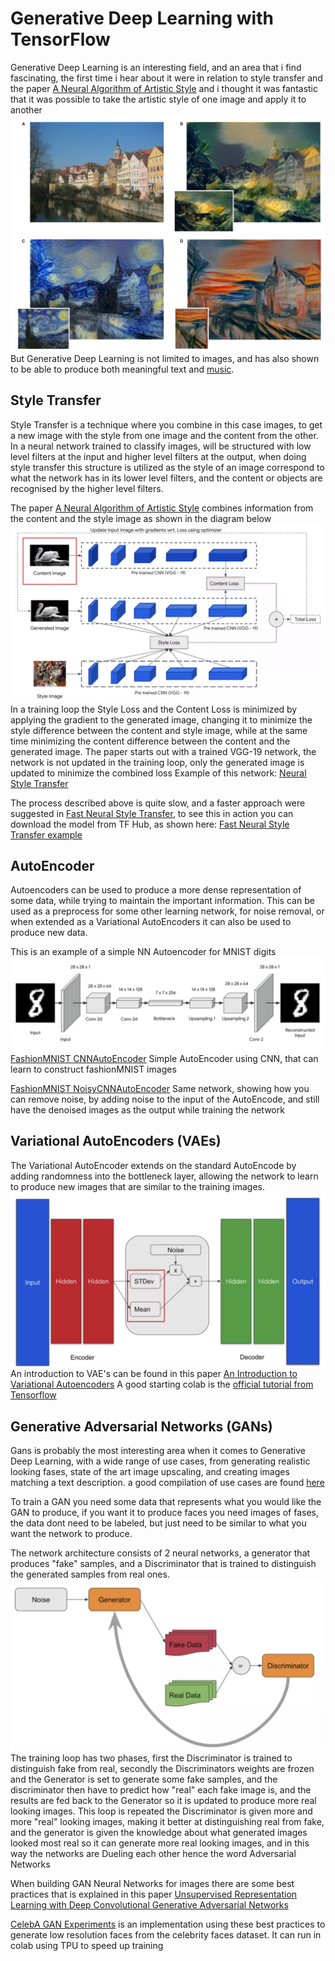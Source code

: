 # Generative Deep Learning with TensorFlow
 
Generative Deep Learning is an interesting field, and an area that i find fascinating, the first time i hear about it were in relation to style transfer and the paper [A Neural Algorithm of Artistic Style](https://arxiv.org/abs/1508.06576) and i thought it was fantastic that it was possible to take the artistic style of one image and apply it to another
![Style Transfer](images/style_transfer.png "Style Transfer")
But Generative Deep Learning is not limited to images, and has also shown to be able to produce both meaningful text and [music](https://arxiv.org/abs/1612.01010).
 
## Style Transfer
Style Transfer is a technique where you combine in this case images, to get a new image with the style from one image and the content from the other.
In a neural network trained to classify images, will be structured with low level filters at the input and higher level filters at the output, when doing style transfer this structure is utilized as the style of an image correspond to what the network has in its lower level filters, and the content or objects are recognised by the higher level filters.
 
The paper [A Neural Algorithm of Artistic Style](https://arxiv.org/abs/1508.06576) combines information from the content and the style image as shown in the diagram below
![Style Transfer Network](images/style_transfer_network.png "Style Transfer Network")
In a training loop the Style Loss and the Content Loss is minimized by applying the gradient to the generated image, changing it to minimize the style difference between the content and style image, while at the same time minimizing the content difference between the content and the generated image.
The paper starts out with a trained VGG-19 network, the network is not updated in the training loop, only the generated image is updated to minimize the combined loss 
Example of this network: [Neural Style Transfer](./C4_W1_Lab_1_Neural_Style_Transfer.ipynb)
 
The process described above is quite slow, and a faster approach were suggested in [Fast Neural Style Transfer](https://arxiv.org/abs/1705.06830), to see this in action you can download the model from TF Hub, as shown here: [Fast Neural Style Transfer example](./C4_W1_Lab_2_Fast_NST.ipynb)
## AutoEncoder
Autoencoders can be used to produce a more dense representation of some data, while trying to maintain the important information. This can be used as a preprocess for some other learning network, for noise removal, or when extended as a Variational AutoEncoders it can also be used to produce new data.
 
This is an example of a simple NN Autoencoder for MNIST digits
![Convolutional AutoEncoder](images/convolutional_autoencoder.png "Convolutional AutoEncoder")
[FashionMNIST CNNAutoEncoder](./C4_W2_Lab_4_FashionMNIST_CNNAutoEncoder.ipynb) Simple AutoEncoder using CNN, that can learn to construct fashionMNIST images
 
[FashionMNIST NoisyCNNAutoEncoder](./C4_W2_Lab_5_FashionMNIST_NoisyCNNAutoEncoder.ipynb) Same network, showing how you can remove noise, by adding noise to the input of the AutoEncode, and still have the denoised images as the output while training the network
 
 
## Variational AutoEncoders (VAEs)
The Variational AutoEncoder extends on the standard AutoEncode by adding randomness into the bottleneck layer, allowing the network to learn to produce new images that are similar to the training images.
![Variational AutoEncoders](images/Variational_AutoEncoders.png "Variational AutoEncoders")
An introduction to VAE's can be found in this paper [An Introduction to Variational Autoencoders](https://arxiv.org/abs/1906.02691) 
A good starting colab is the [official tutorial from Tensorflow](https://colab.research.google.com/github/tensorflow/docs/blob/master/site/en/tutorials/generative/cvae.ipynb#scrollTo=HrJRef8Ln945)
 
 
 
##  Generative Adversarial Networks (GANs)
 
Gans is probably the most interesting area when it comes to Generative Deep Learning, with a wide range of use cases, from generating realistic looking fases, state of the art image upscaling, and creating images matching a text description. a good compilation of use cases are found [here](https://machinelearningmastery.com/impressive-applications-of-generative-adversarial-networks/)
 
To train a GAN you need some data that represents what you would like the GAN to produce, if you want it to produce faces you need images of fases, the data dont need to be labeled, but just need to be similar to what you want the network to produce.
 
The network architecture consists of 2 neural networks, a generator that produces "fake" samples, and a Discriminator that is trained to distinguish the generated samples from real ones.
![GAN](images/GAN.png "GAN")
The training loop has two phases, first the Discriminator is trained to distinguish fake from real, secondly the Discriminators weights are frozen and the Generator is set to generate some fake samples, and the discriminator then have to predict how "real" each fake image is, and the results are fed back to the Generator so it is updated to produce more real looking images.
This loop is repeated the Discriminator is given more and more "real" looking images, making it better at distinguishing real from fake, and the generator is given the knowledge about what generated images looked most real so it can generate more real looking images, and in this way the networks are Dueling each other hence the word Adversarial Networks
 
When building GAN Neural Networks for images there are some best practices that is explained in this paper [Unsupervised Representation Learning with Deep Convolutional Generative Adversarial Networks](https://arxiv.org/pdf/1511.06434.pdf)
 
[CelebA GAN Experiments](./C4_W4_Lab_3_CelebA_GAN_Experiments.ipynb) is an implementation using these best practices to generate low resolution faces from the celebrity faces dataset. It can run in colab using TPU to speed up training